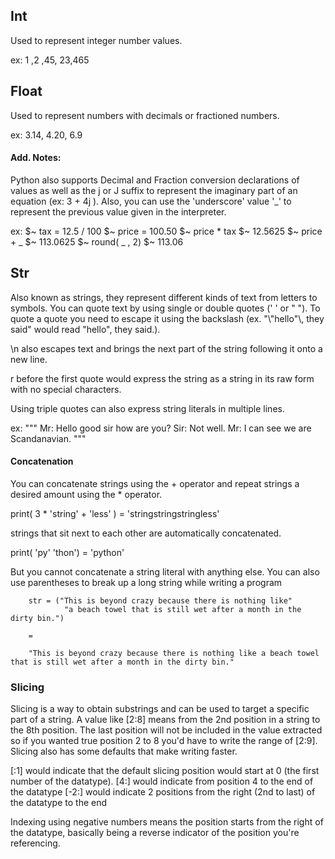 ## Int

Used to represent integer number values.

ex: 1 ,2 ,45, 23,465

## Float 

Used to represent numbers with decimals or fractioned numbers.

ex: 3.14, 4.20, 6.9

#### Add. Notes:

Python also supports Decimal and Fraction conversion declarations of values as well as the j or J suffix to represent the imaginary part of an equation (ex: 3 + 4j ). Also, you can use the 'underscore' value '_' to represent the previous value given in the interpreter.

ex: 
$~ tax = 12.5 / 100
$~ price = 100.50
$~ price * tax
$~ 12.5625
$~ price + _
$~ 113.0625
$~ round( _ , 2)
$~ 113.06

## Str

Also known as strings, they represent different kinds of text from letters to symbols. You can quote text by using single or double quotes (' ' or " "). To quote a quote you need to escape it using the backslash (ex. "\\"hello"\\, they said"  would read "hello", they said.). 

\\n also escapes text and brings the next part of the string following it onto a new line.

r before the first quote would express the string as a string in its raw form with no special characters.

Using triple quotes can also express string literals in multiple lines. 

ex:
	""" 
		Mr: Hello good sir how are you?
		Sir: Not well.
		Mr: I can see we are Scandanavian.
	"""

#### Concatenation

You can concatenate strings using the + operator and repeat strings a desired amount using the * operator.

print( 3 * 'string' + 'less' ) = 'stringstringstringless'

strings that sit next to each other are automatically concatenated.

print( 'py' 'thon') = 'python'

But you cannot concatenate a string literal with anything else. You can also use parentheses to break up a long string while writing a program

		str = ("This is beyond crazy because there is nothing like"
				"a beach towel that is still wet after a month in the dirty bin.")
		
		=
		
		"This is beyond crazy because there is nothing like a beach towel that is still wet after a month in the dirty bin."


### Slicing 

Slicing is a way to obtain substrings and can be used to target a specific part of a string. A value like [2:8] means from the 2nd position in a string to the 8th position. The last position will not be included in the value extracted so if you wanted true position 2 to 8 you'd have to write the range of [2:9]. Slicing also has some defaults that make writing faster. 

[:1] would indicate that the default slicing position would start at 0 (the first number of the datatype).
[4:] would indicate from position 4 to the end of the datatype
[-2:] would indicate 2 positions from the right (2nd to last) of the datatype to the end

Indexing using negative numbers means the position starts from the right of the datatype, basically being a reverse indicator of the position you're referencing.






